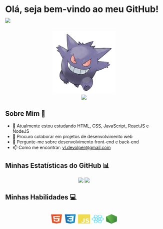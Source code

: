 # Olá, seja bem-vindo ao meu GitHub! <img src="https://media.giphy.com/media/hvRJCLFzcasrR4ia7z/giphy.gif" width="30px">

<div align="center">
  <img src="https://raw.githubusercontent.com/PokeAPI/sprites/master/sprites/pokemon/other/official-artwork/94.png" width="200" height="200">
</div>

<div align="center">
  <img src="https://readme-typing-svg.herokuapp.com/?lines=Desenvolvedor+Web;Sempre+Aprendendo&font=Fira%20Code&center=true&width=440&height=45&color=c792ea&vCenter=true&size=22">
</div>

## Sobre Mim 👻

- 🌱 Atualmente estou estudando HTML, CSS, JavaScript, ReactJS e NodeJS
- 👯 Procuro colaborar em projetos de desenvolvimento web
- 💬 Pergunte-me sobre desenvolvimento front-end e back-end
- 📫 Como me encontrar: vl.devolper@gmail.com

## Minhas Estatísticas do GitHub 📊

<div align="center">
  <img height="180em" src="https://github-readme-stats.vercel.app/api?username=VitorLSB&show_icons=true&theme=material-palenight&include_all_commits=true&count_private=true"/>
  <img height="180em" src="https://github-readme-stats.vercel.app/api/top-langs/?username=VitorLSB&layout=compact&langs_count=7&theme=material-palenight"/>
</div>

## Minhas Habilidades 💻

<div style="display: inline_block" align="center"><br>
  <img align="center" alt="HTML" height="30" width="40" src="https://raw.githubusercontent.com/devicons/devicon/master/icons/html5/html5-original.svg">
  <img align="center" alt="CSS" height="30" width="40" src="https://raw.githubusercontent.com/devicons/devicon/master/icons/css3/css3-original.svg">
  <img align="center" alt="JavaScript" height="30" width="40" src="https://raw.githubusercontent.com/devicons/devicon/master/icons/javascript/javascript-plain.svg">
  <img align="center" alt="React" height="30" width="40" src="https://raw.githubusercontent.com/devicons/devicon/master/icons/react/react-original.svg">
  <img align="center" alt="NodeJS" height="30" width="40" src="https://raw.githubusercontent.com/devicons/devicon/master/icons/nodejs/nodejs-original.svg">
</div>

